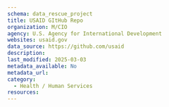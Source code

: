 ```yaml
---
schema: data_rescue_project 
title: USAID GItHub Repo
organization: M/CIO
agency: U.S. Agency for International Development
websites: usaid.gov
data_source: https://github.com/usaid
description: 
last_modified: 2025-03-03
metadata_available: No
metadata_url: 
category:
  - Health / Human Services
resources:
---
```


